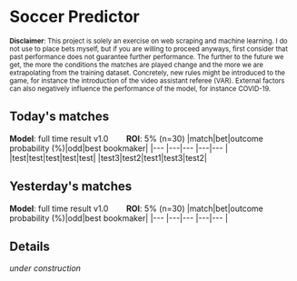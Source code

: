 # Soccer Predictor
<sub>__Disclaimer__: This project is solely an exercise on web scraping and machine learning.
I do not use to place bets myself, but if you are willing to proceed anyways, first consider that past performance
does not guarantee further performance. The further to the future we get, the more the conditions the matches are
played change and the more we are extrapolating from the training dataset. Concretely, new rules might be
introduced to the game, for instance the introduction of the video assistant referee (VAR). External factors can also
negatively influence the performance of the model, for instance COVID-19.</sub>

## Today's matches
__Model__: full time result v1.0 &nbsp;&nbsp;&nbsp;&nbsp;&nbsp;&nbsp;
__ROI__: 5% (n=30)
|match|bet|outcome probability (%)|odd|best bookmaker|
|---  |---|---                    |---|---           |
|test|test|test|test|test|
|test3|test2|test1|test3|test2|

## Yesterday's matches
__Model__: full time result v1.0 &nbsp;&nbsp;&nbsp;&nbsp;&nbsp;&nbsp;
__ROI__: 5% (n=30)
|match|bet|outcome probability (%)|odd|best bookmaker|
|---  |---|---                    |---|---           |
    
## Details
_under construction_

